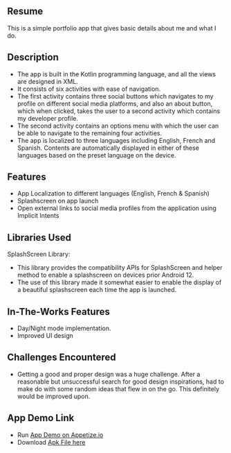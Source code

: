 ## Resume
This is a simple portfolio app that gives basic details about me and what I do.
## Description
* The app is built in the Kotlin programming language, and all the views are designed in XML.
* It consists of six activities with ease of navigation. 
* The first activity contains three social buttons which navigates to my profile on different social media platforms, and also an about button, which when clicked, takes the user to a second activity which contains my developer profile.
* The second activity contains an options menu with which the user can be able to navigate to the remaining four activities.
* The app is localized to three languages including English, French and Spanish. Contents are automatically displayed in either of these languages based on the preset language on the device.
## Features 
* App Localization to different languages (English, French & Spanish)
* Splashscreen on app launch
* Open external links to social media profiles from the application using Implicit Intents
## Libraries Used
SplashScreen Library: 
* This library provides the compatibility APIs for SplashScreen and helper method to enable a splashscreen on devices prior Android 12.
* The use of this library made it somewhat easier to enable the display of a beautiful splashscreen each time the app is launched.
## In-The-Works Features
* Day/Night mode implementation.
* Improved UI design
## Challenges Encountered
* Getting a good and proper design was a huge challenge. After a reasonable but unsuccessful search for good design inspirations, had to make do with some random ideas that flew in on the go. This definitely would be improved upon.
## App Demo Link
* Run 
<a href="https://appetize.io/app/jr5smhj23xb6yroqtmqnrdf3k4?device=pixel4&osVersion=11.0&scale=75">App Demo on Appetize.io</a>
* Download
<a href="https://drive.google.com/file/d/1FI3r2eFmcG3KSPBtmOiKTW6ZP2qIq_lt/view?usp=share_link">Apk File here</a>
